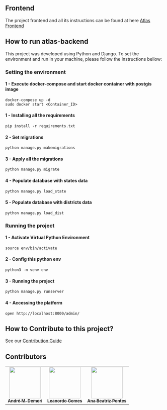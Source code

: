 ## Frontend 

The project frontend and all its instructions can be found at here [Atlas Frontend](https://github.com/gpmc-lab-ufrgs/atlas)

## How to run atlas-backend

This project was developed using Python and Django. To set the environment and run in your machine, please follow the instructions bellow:

<!-- PARA DOCKER(AINDA NÃO ESTÁ PRONTO) -->
<!-- ### Setting the environment and Running the project
```
docker-compose up
```  -->

<!-- versão temporaria sem docker -->
### Setting the environment

#### 1 - Execute docker-compose and start docker container with postgis image

```
docker-compose up -d
sudo docker start <Container_ID>
```

#### 1 - Installing all the requirements

```
pip install -r requirements.txt
```

#### 2 - Set migrations

```
python manage.py makemigrations
```
#### 3 - Apply all the migrations

```
python manage.py migrate
```
#### 4 - Populate database with states data

```
python manage.py load_state 
```
#### 5 - Populate database with districts data

```
python manage.py load_dist
```
### Running the project

#### 1 - Activate Virtual Python Environment

```
source env/bin/activate 
```
#### 2 - Config this python env

```
python3 -m venv env                                
```

#### 3 - Running the project

```
python manage.py runserver
```

#### 4 - Accessing the platform

```
open http://localhost:8000/admin/
```

## How to Contribute to this project?
See our [Contribution Guide](CONTRIBUTION.md)  

## Contributors 

<table>
  <tbody>
    <tr>
      <td align="center"><a href="https://www.github.com/andredemori/"><img src="https://github.com/andredemori.png" width="100px;" alt=""/><br /><sub><b>André M. Demori</b></sub></a><br /><a href="https://github.com/gpmc-lab-ufrgs/atlas/commits?author=andredemori" title="Code"></a> <a href="#ideas-andredemori" title="Ideas, Planning, & Feedback"></a> <a href="https://github.com/gpmc-lab-ufrgs/atlas/commits?author=andredemori" title="Documentation"></a> <a href="https://github.com/gpmc-lab-ufrgs/atlas/pulls/assigned/andredemori" title="Reviewed Pull Requests"></a></td>
      <td align="center"><a href="https://www.linkedin.com/in/leosilvagomes/"><img src="https://avatars.githubusercontent.com/u/61520601?v=4" width="100px;" alt=""/><br /><sub><b>Leanordo Gomes</b></sub></a><br /><a href="https://github.com/gpmc-lab-ufrgs/atlas-backend/commits?author=LeoSilvaGomes" title="Code"></a> <a href="#ideas-LeoSilvaGomes" title="Ideas, Planning, & Feedback"></a> <a href="https://github.com/gpmc-lab-ufrgs/atlas-backend/commits?author=LeoSilvaGomes" title="Documentation"></a> <a href="https://github.com/gpmc-lab-ufrgs/atlas-backend/pulls?q=is%3Apr+assignee%3ALeoSilvaGomes+is%3Aclosed" title="Reviewed Pull Requests"></a></td>
      <td align="center"><a href="https://www.linkedin.com/in/ana-beatriz-pontes/"><img src="https://avatars.githubusercontent.com/u/47431053?v=4" width="100px;" alt=""/><br /><sub><b>Ana Beatriz Pontes</b></sub></a><br /><a href="https://github.com/gpmc-lab-ufrgs/atlas-backend/commits?author=AnaBeatrizPontes" title="Code"></a> <a href="#ideas-AnaBeatrizPontes" title="Ideas, Planning, & Feedback"></a> <a href="https://github.com/gpmc-lab-ufrgs/atlas-backend/commits?author=AnaBeatrizPontes" title="Documentation"></a> <a href="https://github.com/gpmc-lab-ufrgs/atlas-backend/pulls?q=is%3Apr+is%3Aclosed+assignee%3AAnaBeatrizPontes" title="Reviewed Pull Requests"></a></td>
    </tr>
  </tbody>
</table>

